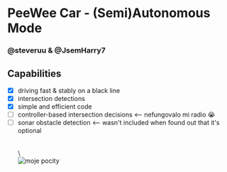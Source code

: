 # PeeWee Car - (Semi)Autonomous Mode
### @steveruu & @JsemHarry7 

## Capabilities
- [x] driving fast & stably on a black line
- [x] intersection detections
- [x] simple and efficient code
- [ ] controller-based intersection decisions <-- nefungovalo mi radio 😭
- [ ] sonar obstacle detection <-- wasn't included when found out that it's optional  
\
\
\  
![moje pocity](https://i.imgur.com/sZBU7FX.png)
